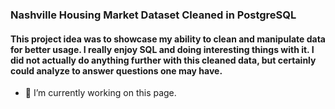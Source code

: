 ### Nashville Housing Market Dataset Cleaned in PostgreSQL
#### This project idea was to showcase my ability to clean and manipulate data for better usage. I really enjoy SQL and doing interesting things with it. I did not actually do anything further with this cleaned data, but certainly could analyze to answer questions one may have.

- 🔭 I’m currently working on this page. 




